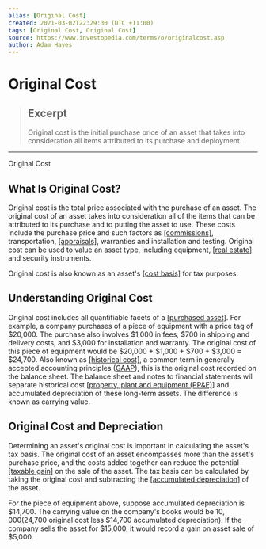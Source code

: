 ```yaml
---
alias: [Original Cost]
created: 2021-03-02T22:29:30 (UTC +11:00)
tags: [Original Cost, Original Cost]
source: https://www.investopedia.com/terms/o/originalcost.asp
author: Adam Hayes
---
```


# Original Cost

> ## Excerpt
> Original cost is the initial purchase price of an asset that takes into consideration all items attributed to its purchase and deployment.

---

Original Cost
## What Is Original Cost?

Original cost is the total price associated with the purchase of an asset. The original cost of an asset takes into consideration all of the items that can be attributed to its purchase and to putting the asset to use. These costs include the purchase price and such factors as [[commissions]](https://www.investopedia.com/terms/c/commission.asp), transportation, [[appraisals]](https://www.investopedia.com/terms/a/appraisal.asp), warranties and installation and testing. Original cost can be used to value an asset type, including equipment, [[real estate]](https://www.investopedia.com/terms/r/realestate.asp) and security instruments.

Original cost is also known as an asset's [[cost basis]](https://www.investopedia.com/terms/c/costbasis.asp) for tax purposes.

## Understanding Original Cost

Original cost includes all quantifiable facets of a [[purchased asset]](https://www.investopedia.com/terms/f/ffe.asp). For example, a company purchases of a piece of equipment with a price tag of $20,000. The purchase also involves $1,000 in fees, $700 in shipping and delivery costs, and $3,000 for installation and warranty. The original cost of this piece of equipment would be $20,000 + $1,000 + $700 + $3,000 = $24,700. Also known as [[historical cost]](https://www.investopedia.com/terms/h/historical-cost.asp), a common term in generally accepted accounting principles ([GAAP](https://www.investopedia.com/terms/g/gaap.asp)), this is the original cost recorded on the balance sheet. The balance sheet and notes to financial statements will separate historical cost [[property, plant and equipment (PP&E)]](https://www.investopedia.com/terms/p/ppe.asp) and accumulated depreciation of these long-term assets. The difference is known as carrying value.

## Original Cost and Depreciation

Determining an asset's original cost is important in calculating the asset's tax basis. The original cost of an asset encompasses more than the asset's purchase price, and the costs added together can reduce the potential [[taxable gain]](https://www.investopedia.com/terms/t/taxablegain.asp) on the sale of the asset. The tax basis can be calculated by taking the original cost and subtracting the [[accumulated depreciation]](https://www.investopedia.com/terms/a/accumulated-depreciation.asp) of the asset.

For the piece of equipment above, suppose accumulated depreciation is $14,700. The carrying value on the company's books would be $10,000 ($24,700 original cost less $14,700 accumulated depreciation). If the company sells the asset for $15,000, it would record a gain on asset sale of $5,000.
